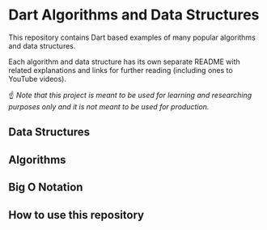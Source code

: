 # Dart Algorithms and Data Structures

This repository contains Dart based examples of many popular algorithms and data structures.

Each algorithm and data structure has its own separate README with related explanations and links for further reading (including ones to YouTube videos).

☝ _Note that this project is meant to be used for learning and researching purposes only and it is not meant to be used for production._


## Data Structures
## Algorithms
## Big O Notation
## How to use this repository
